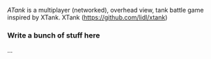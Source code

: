 *ATank* is a multiplayer (networked), overhead view, tank battle game inspired by XTank.
XTank (https://github.com/lidl/xtank)

### Write a bunch of stuff here

...
